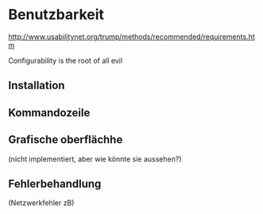 # Benutzbarkeit

http://www.usabilitynet.org/trump/methods/recommended/requirements.htm

 Configurability is the root of all evil

## Installation

## Kommandozeile

## Grafische oberflächhe

(nicht implementiert, aber wie könnte sie aussehen?)

## Fehlerbehandlung

(Netzwerkfehler zB)
